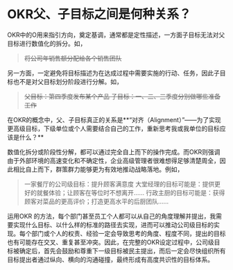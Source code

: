 # OKR父、子目标之间是何种关系？

OKR中的O用来指引方向，奠定基调，通常都是定性描述，一方面子目标无法对父目标进行数值化的拆分。如，

> ~~将公司年销售额分配给各个销售团队~~

另一方面，一定避免将目标描述为在达成过程中需要实施的行动、任务，因此子目标也不是对父目标划分阶段进行分解。如，

> ~~父目标：第四季度发布某个产品
子目标：一、二、三季度分别做哪些准备工作~~

在OKR的概念中，父、子目标真正的关系是**“对齐（Alignment）”——为了实现更高级目标，下级单位或个人需要结合自己的工作，重新思考我或我单位的目标应该是什么？**

数值化拆分或阶段性分解，都可以通过完全自上而下的操作完成。而OKR则强调由于外部环境的高速变化和不确定性，企业高级管理者很难想得足够清楚周全，因此相比自上而下，群策群力能够更为有效地推动战略落地。例如，

> 一家餐厅的公司级目标：提升顾客满意度
大堂经理的目标可能是：提供更好的就餐体验；让顾客在等位时不想离开……
行政主厨的目标可能是：获得顾客对菜品的更高评价；打造更高水平的后厨团队……

运用OKR 的方法，每个部门甚至员工个人都可以从自己的角度理解并提出，我需要实现什么目标、以什么样的标准的路径去实现，进而可以推动公司级目标的实现。每个部门或个人的权责、经验一定会导致思考的角度、程度不同，提出的目标也有可能存在交叉、重复甚至冲突。因此，在完整的OKR设定过程中，公司级目标被确定后，首先会鼓励和尊重下一级目标被民主提出，而后一定会尽快组织所有目标提出者通过纵向、横向的沟通碰撞，最终形成有高度共识性的目标体系。
